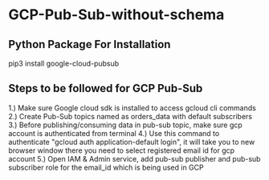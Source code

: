 # GCP-Pub-Sub-without-schema

Python Package For Installation
-------------------------------
pip3 install google-cloud-pubsub

Steps to be followed for GCP Pub-Sub
-------------------------------------
1.) Make sure Google cloud sdk is installed to access gcloud cli commands
2.) Create Pub-Sub topics named as orders_data with default subscribers
3.) Before publishing/consuming data in pub-sub topic, make sure gcp account is authenticated from terminal
4.) Use this command to authenticate "gcloud auth application-default login", it will take you to new browser window there you need to select registered email id for gcp account
5.) Open IAM & Admin service, add pub-sub publisher and pub-sub subscriber role for the email_id which is being used in GCP


